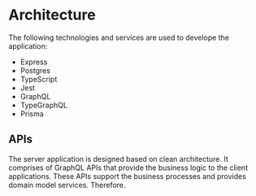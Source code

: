 # Architecture

The following technologies and services are used to develope the application:
* Express
* Postgres
* TypeScript
* Jest
* GraphQL
* TypeGraphQL
* Prisma

## APIs

The server application is designed based on clean architecture. It comprises of GraphQL APIs that provide the business logic to the client applications. These APIs support the business processes and provides domain model services. Therefore.
